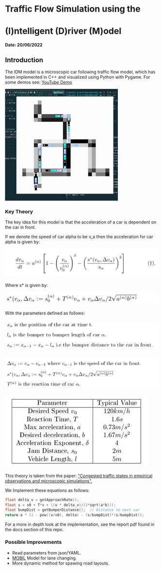 # Traffic Flow Simulation using the

# (I)ntelligent (D)river (M)odel

#### Date: 20/06/2022

## Introduction
The IDM model is a microscopic car following traffic flow model, which has been
implemented in C++ and visualized using Python with Pygame. For some demos see:  [YouTube Demo](https://www.youtube.com/watch?v=dQw4w9WgXcQ)

![Demo Example](visual/images/devlog11.gif)

### Key Theory

The key idea for this model is that the acceleration of a car is dependent on the car in front.

If we denote the speed of car alpha to be v_a then the acceleration for car alpha is given by:

![Key Equation](visual/images/key_equation.png)

Where s* is given by:

![Key Equation](visual/images/key_equation2.png)

With the parameters defined as follows:

![Params 1](visual/images/params1.png)

![Params 1](visual/images/params2.png)

![Table](visual/images/param_table.png)

This theory is taken from the paper:  ["Congested traffic states in empirical observations and microscopic simulations".](https://journals.aps.org/pre/abstract/10.1103/PhysRevE.62.1805)



We Implement these equations as follows:

```C++
float delta_v = getApproachRate();
float s = s0 + T*v + ((v * delta_v)/(2*sqrt(a*b)));
float bumpDist = getBumperDistance();  // Distance to next car
return a * (1 - pow((v/v0), delta) - (s/bumpDist)*(s/bumpDist));

```

For a more in depth look at the implementation, see the report pdf found in the docs section of this repo.

### Possible Improvements
- Read parameters from json/YAML.
- [MOBIL](https://traffic-simulation.de/info/info_MOBIL.html) Model for lane changing.
- More dynamic method for spawing road layouts.

